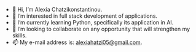 - 👋 Hi, I’m Alexia Chatzikonstantinou.
- 👀 I’m interested in full stack development of applications.
- 🌱 I’m currently learning Python, specifically its application in AI.
- 💞️ I’m looking to collaborate on any opportunity that will strengthen my skills.
- 📫 My e-mail address is: alexiahatzi05@gmail.com.

<!---
alexhatz05/alexhatz05 is a ✨ special ✨ repository because its `README.md` (this file) appears on your GitHub profile.
You can click the Preview link to take a look at your changes.
--->
